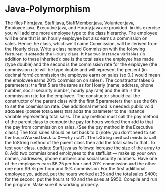 # Java-Polymorphism
The files Firm.java, Staff.java, StaffMember.java, Volunteer.java, Employee.java, Executive.java, and Hourly.java are provided.
In this exercise you will add one more employee type to the class hierarchy. The employee will be one that is an hourly employee but also earns a commission on sales. Hence the class, which we'll name Commission, will be derived from the Hourly class.
Write a class named Commission with the following features:
It extends the Hourly class.
It has two instance variables (in addition to those inherited): one is the total sales the employee has made (type double) and the second is the commission rate for the employee (the commission rate will be type double and will represent the percent (in decimal form) commission the employee earns on sales (so 0.2 would mean the employee earns 20% commission on sales)).
The constructor takes 6 parameters: the first 5 are the same as for Hourly (name, address, phone number, social security number, hourly pay rate) and the 6th is the commission rate for the employee. The constructor should call the constructor of the parent class with the first 5 parameters then use the 6th to set the commission rate.
One additional method is needed: public void addSales (double totalSales) that adds the parameter to the instance variable representing total sales.
The pay method must call the pay method of the parent class to compute the pay for hours worked then add to that the pay from commission on sales. (See the pay method in the Executive class.) The total sales should be set back to 0 (note: you don't need to set the hoursWorked back to 0—why not?).
The toString method needs to call the toString method of the parent class then add the total sales to that.
To test your class, update Staff.java as follows:
Increase the size of the array to 8.
Add two commissioned employees to the staffList — make up your own names, addresses, phone numbers and social security numbers. Have one of the employees earn $6.25 per hour and 20% commission and the other one earn $9.75 per hour and 15% commission.
For the first additional employee you added, put the hours worked at 35 and the total sales $400; for the second, put the hours at 40 and the sales at $950.
Compile and run the program. Make sure it is working properly. 
